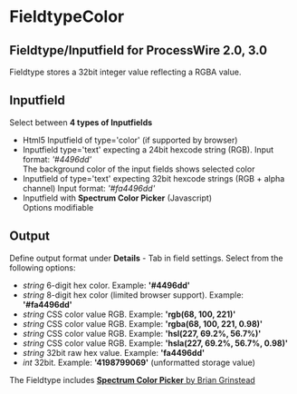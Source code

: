 FieldtypeColor
=====================

## Fieldtype/Inputfield for ProcessWire 2.0, 3.0

Fieldtype stores a 32bit integer value reflecting a RGBA value.

## Inputfield  
Select between **4 types of Inputfields** 
 
+ Html5 Inputfield of type='color' (if supported by browser)   
+ Inputfield type='text' expecting a 24bit hexcode string (RGB). Input format: *'#4496dd'*  
The background color of the input fields shows selected color
+ Inputfield of type='text' expecting 32bit hexcode strings (RGB + alpha channel) Input format: *'#fa4496dd'*  
+ Inputfield with **Spectrum Color Picker** (Javascript)  
Options modifiable



## Output

Define output format under **Details** - Tab in field settings. Select from the following options:

+ *string* 6-digit hex color. Example: **'#4496dd'**
+ *string* 8-digit hex color (limited browser support).	 Example: **'#fa4496dd'**
+ *string* CSS color value RGB. Example: **'rgb(68, 100, 221)'**
+ *string* CSS color value RGB. Example: **'rgba(68, 100, 221, 0.98)'**
+ *string* CSS color value RGB. Example: **'hsl(227, 69.2%, 56.7%)'**
+ *string* CSS color value RGB. Example: **'hsla(227, 69.2%, 56.7%, 0.98)'**
+ *string* 32bit raw hex value. Example: **'fa4496dd'**
+ *int* 32bit. Example: **'4198799069'** (unformatted storage value)
		
		
The Fieldtype includes
[**Spectrum Color Picker** by Brian Grinstead](https://github.com/bgrins/spectrum)
